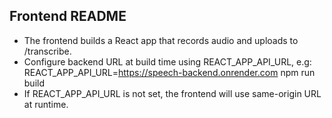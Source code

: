 Frontend README
----------------
- The frontend builds a React app that records audio and uploads to /transcribe.
- Configure backend URL at build time using REACT_APP_API_URL, e.g:
  REACT_APP_API_URL=https://speech-backend.onrender.com npm run build
- If REACT_APP_API_URL is not set, the frontend will use same-origin URL at runtime.
